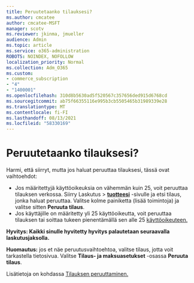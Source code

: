 ```yaml
---
title: Peruutetaanko tilauksesi?
ms.author: cmcatee
author: cmcatee-MSFT
manager: scotv
ms.reviewer: jkinma, jmueller
audience: Admin
ms.topic: article
ms.service: o365-administration
ROBOTS: NOINDEX, NOFOLLOW
localization_priority: Normal
ms.collection: Adm_O365
ms.custom:
- commerce_subscription
- "4"
- "1400001"
ms.openlocfilehash: 310d8b5630ad5f520567c357656ded915d6768cd
ms.sourcegitcommit: ab75f66355116e995b3cb5505465b31989339e28
ms.translationtype: MT
ms.contentlocale: fi-FI
ms.lasthandoff: 08/13/2021
ms.locfileid: "58330169"
---
```

# <a name="canceling-your-subscription"></a>Peruutetaanko tilauksesi?

Harmi, että siirryt, mutta jos haluat peruuttaa tilauksesi, tässä ovat vaihtoehdot:
  
- Jos määritettyjä käyttöoikeuksia on vähemmän kuin 25, voit peruuttaa tilauksen verkossa. Siirry Laskutus  \> **[tuotteesi](https://go.microsoft.com/fwlink/p/?linkid=842054)** -sivulle ja etsi tilaus, jonka haluat peruuttaa. Valitse kolme painiketta (lisää toimintoja) ja valitse sitten **Peruuta tilaus**.
- Jos käyttäjille on määritetty yli 25 käyttöoikeutta, voit peruuttaa tilauksen tai soittaa tukeen pienentämällä sen alle 25 [käyttöoikeuteen.](https://docs.microsoft.com/microsoft-365/business-video/get-help-support)
  
**Hyvitys: Kaikki sinulle hyvitetty hyvitys palautetaan seuraavalla laskutusjaksolla.**

**Huomautus:** jos et näe peruutusvaihtoehtoa, valitse tilaus, jotta voit tarkastella tietosivua. Valitse **Tilaus- ja maksuasetukset** -osassa **Peruuta tilaus**.

Lisätietoja on kohdassa [Tilauksen peruuttaminen.](https://docs.microsoft.com/microsoft-365/commerce/subscriptions/cancel-your-subscription)
